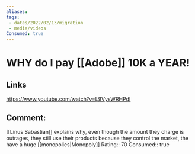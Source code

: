 ```yaml
---
aliases: 
tags:
 - dates/2022/02/13/migration
 - media/videos
Consumed: true
---
```

 

# WHY do I pay [[Adobe]] 10K a YEAR!
## Links 
https://www.youtube.com/watch?v=L9VysWRHPdI
## Comment:
[[Linus Sabastian]] explains why, even though the amount they charge is outrages, they still use their products because they control the market, the have a huge [[monopolies|Monopoly]]
  Rating:: 70
	Consumed:: true
